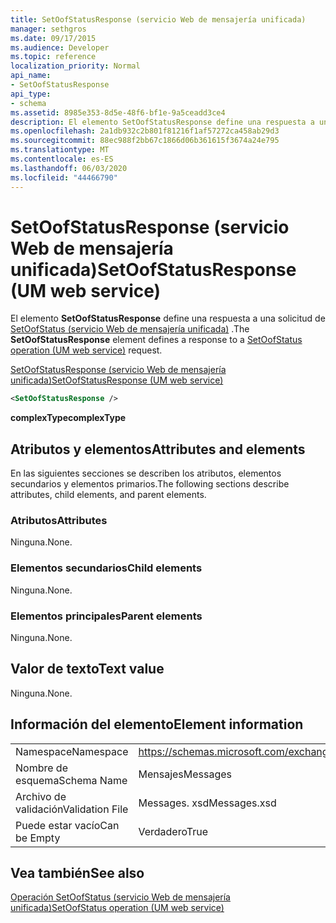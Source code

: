```yaml
---
title: SetOofStatusResponse (servicio Web de mensajería unificada)
manager: sethgros
ms.date: 09/17/2015
ms.audience: Developer
ms.topic: reference
localization_priority: Normal
api_name:
- SetOofStatusResponse
api_type:
- schema
ms.assetid: 8985e353-8d5e-48f6-bf1e-9a5ceadd3ce4
description: El elemento SetOofStatusResponse define una respuesta a una solicitud de SetOofStatus (servicio Web de mensajería unificada).
ms.openlocfilehash: 2a1db932c2b801f81216f1af57272ca458ab29d3
ms.sourcegitcommit: 88ec988f2bb67c1866d06b361615f3674a24e795
ms.translationtype: MT
ms.contentlocale: es-ES
ms.lasthandoff: 06/03/2020
ms.locfileid: "44466790"
---
```

# <a name="setoofstatusresponse-um-web-service"></a><span data-ttu-id="a9ae5-103">SetOofStatusResponse (servicio Web de mensajería unificada)</span><span class="sxs-lookup"><span data-stu-id="a9ae5-103">SetOofStatusResponse (UM web service)</span></span>

<span data-ttu-id="a9ae5-104">El elemento **SetOofStatusResponse** define una respuesta a una solicitud de [SetOofStatus (servicio Web de mensajería unificada)](setoofstatus-operation-um-web-service.md) .</span><span class="sxs-lookup"><span data-stu-id="a9ae5-104">The **SetOofStatusResponse** element defines a response to a [SetOofStatus operation (UM web service)](setoofstatus-operation-um-web-service.md) request.</span></span> 
  
[<span data-ttu-id="a9ae5-105">SetOofStatusResponse (servicio Web de mensajería unificada)</span><span class="sxs-lookup"><span data-stu-id="a9ae5-105">SetOofStatusResponse (UM web service)</span></span>](setoofstatusresponse-um-web-service.md)
  
```xml
<SetOofStatusResponse />
```

 <span data-ttu-id="a9ae5-106">**complexType**</span><span class="sxs-lookup"><span data-stu-id="a9ae5-106">**complexType**</span></span>
## <a name="attributes-and-elements"></a><span data-ttu-id="a9ae5-107">Atributos y elementos</span><span class="sxs-lookup"><span data-stu-id="a9ae5-107">Attributes and elements</span></span>

<span data-ttu-id="a9ae5-108">En las siguientes secciones se describen los atributos, elementos secundarios y elementos primarios.</span><span class="sxs-lookup"><span data-stu-id="a9ae5-108">The following sections describe attributes, child elements, and parent elements.</span></span>
  
### <a name="attributes"></a><span data-ttu-id="a9ae5-109">Atributos</span><span class="sxs-lookup"><span data-stu-id="a9ae5-109">Attributes</span></span>

<span data-ttu-id="a9ae5-110">Ninguna.</span><span class="sxs-lookup"><span data-stu-id="a9ae5-110">None.</span></span>
  
### <a name="child-elements"></a><span data-ttu-id="a9ae5-111">Elementos secundarios</span><span class="sxs-lookup"><span data-stu-id="a9ae5-111">Child elements</span></span>

<span data-ttu-id="a9ae5-112">Ninguna.</span><span class="sxs-lookup"><span data-stu-id="a9ae5-112">None.</span></span>
  
### <a name="parent-elements"></a><span data-ttu-id="a9ae5-113">Elementos principales</span><span class="sxs-lookup"><span data-stu-id="a9ae5-113">Parent elements</span></span>

<span data-ttu-id="a9ae5-114">Ninguna.</span><span class="sxs-lookup"><span data-stu-id="a9ae5-114">None.</span></span>
  
## <a name="text-value"></a><span data-ttu-id="a9ae5-115">Valor de texto</span><span class="sxs-lookup"><span data-stu-id="a9ae5-115">Text value</span></span>

<span data-ttu-id="a9ae5-116">Ninguna.</span><span class="sxs-lookup"><span data-stu-id="a9ae5-116">None.</span></span>
  
## <a name="element-information"></a><span data-ttu-id="a9ae5-117">Información del elemento</span><span class="sxs-lookup"><span data-stu-id="a9ae5-117">Element information</span></span>

|||
|:-----|:-----|
|<span data-ttu-id="a9ae5-118">Namespace</span><span class="sxs-lookup"><span data-stu-id="a9ae5-118">Namespace</span></span>  <br/> |https://schemas.microsoft.com/exchange/services/2006/messages  <br/> |
|<span data-ttu-id="a9ae5-119">Nombre de esquema</span><span class="sxs-lookup"><span data-stu-id="a9ae5-119">Schema Name</span></span>  <br/> |<span data-ttu-id="a9ae5-120">Mensajes</span><span class="sxs-lookup"><span data-stu-id="a9ae5-120">Messages</span></span>  <br/> |
|<span data-ttu-id="a9ae5-121">Archivo de validación</span><span class="sxs-lookup"><span data-stu-id="a9ae5-121">Validation File</span></span>  <br/> |<span data-ttu-id="a9ae5-122">Messages. xsd</span><span class="sxs-lookup"><span data-stu-id="a9ae5-122">Messages.xsd</span></span>  <br/> |
|<span data-ttu-id="a9ae5-123">Puede estar vacío</span><span class="sxs-lookup"><span data-stu-id="a9ae5-123">Can be Empty</span></span>  <br/> |<span data-ttu-id="a9ae5-124">Verdadero</span><span class="sxs-lookup"><span data-stu-id="a9ae5-124">True</span></span>  <br/> |
   
## <a name="see-also"></a><span data-ttu-id="a9ae5-125">Vea también</span><span class="sxs-lookup"><span data-stu-id="a9ae5-125">See also</span></span>



[<span data-ttu-id="a9ae5-126">Operación SetOofStatus (servicio Web de mensajería unificada)</span><span class="sxs-lookup"><span data-stu-id="a9ae5-126">SetOofStatus operation (UM web service)</span></span>](setoofstatus-operation-um-web-service.md)

